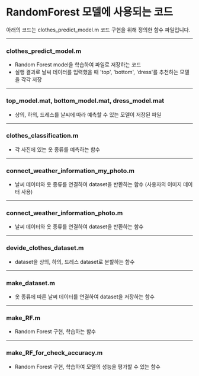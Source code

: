 # RandomForest 모델에 사용되는 코드
아래의 코드는 clothes_predict_model.m 코드 구현을 위해 정의한 함수 파일입니다.
* * *
### clothes_predict_model.m
* Random Forest model을 학습하여 파일로 저장하는 코드 
* 실행 결과로 날씨 데이터를 입력했을 때 'top', 'bottom', 'dress'를 추천하는 모델을 각각 저장
* * *
### top_model.mat, bottom_model.mat, dress_model.mat
* 상의, 하의, 드레스를 날씨에 따라 예측할 수 있는 모델이 저장된 파일 
* * *
### clothes_classification.m
* 각 사진에 있는 옷 종류를 예측하는 함수
* * *
### connect_weather_information_my_photo.m
* 날씨 데이터와 옷 종류를 연결하여 dataset을 반환하는 함수 (사용자의 이미지 데이터 사용)
* * *
### connect_weather_information_photo.m
* 날씨 데이터와 옷 종류를 연결하여 dataset을 반환하는 함수 
* * *
### devide_clothes_dataset.m
* dataset을 상의, 하의, 드레스 dataset로 분할하는 함수
* * *
### make_dataset.m
* 옷 종류에 따른 날씨 데이터를 연결하여 dataset을 저장하는 함수
* * *
### make_RF.m
* Random Forest 구현, 학습하는 함수
* * *
### make_RF_for_check_accuracy.m
* Random Forest 구현, 학습하여 모델의 성능을 평가할 수 있는 함수